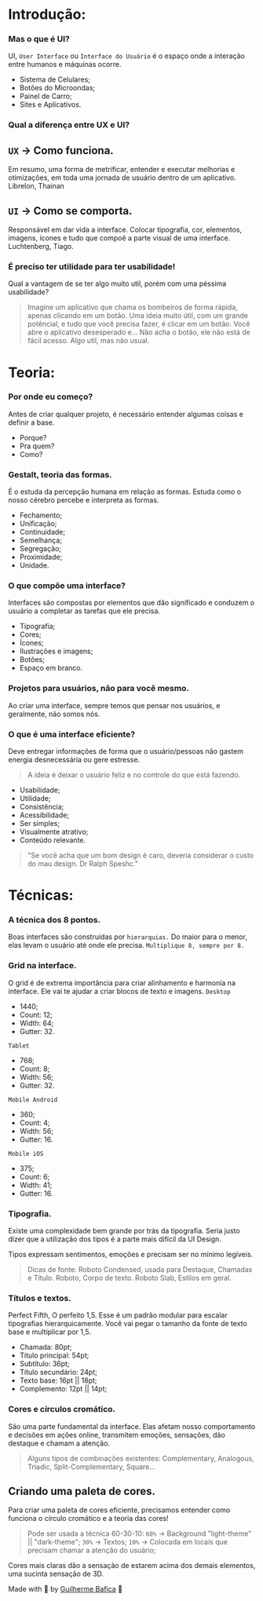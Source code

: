 # Introdução:
### Mas o que é UI?

UI, `User Interface` ou `Interface do Usuário` é o espaço onde a interação entre humanos e máquinas ocorre.
- Sistema de Celulares;
- Botões do Microondas;
- Painel de Carro;
- Sites e Aplicativos.


### Qual a diferença entre UX e UI?

## `UX` -> Como funciona.
Em resumo, uma forma de metrificar, entender e executar melhorias e otimizações, em toda uma jornada de usuário dentro de um aplicativo. Librelon, Thainan
## `UI` -> Como se comporta.
Responsável em dar vida a interface. Colocar tipografia, cor, elementos, imagens, ícones e tudo que compoẽ a parte visual de uma interface. Luchtenberg, Tiago.


### É preciso ter utilidade para ter usabilidade!
Qual a vantagem de se ter algo muito util, porém com uma péssima usabilidade?
> Imagine um aplicativo que chama os bombeiros de forma rápida, apenas clicando em um botão. Uma ideia muito útil, com um grande potêncial, e tudo que você precisa fazer, é clicar em um botão. Você abre o aplicativo desesperado e... Não acha o botão, ele não está de fácil acesso. Algo util, mas não usual.


# Teoria:
### Por onde eu começo?
Antes de criar qualquer projeto, é necessário entender algumas coisas e definir a base.
- Porque?
- Pra quem?
- Como?

### Gestalt, teoria das formas.
É o estuda da percepção humana em relação as formas. Estuda como o nosso cérebro percebe e interpreta as formas.
- Fechamento;
- Unificação;
- Continuidade;
- Semelhança;
- Segregação;
- Proximidade;
- Unidade.

### O que compõe uma interface?
Interfaces são compostas por elementos que dão significado e conduzem o usuário a completar as tarefas que ele precisa.
- Tipografia;
- Cores;
- Ícones;
- Ilustrações e imagens;
- Botões;
- Espaço em branco.

### Projetos para usuários, não para você mesmo.
Ao criar uma interface, sempre temos que pensar nos usuários, e geralmente, não somos nós.

### O que é uma interface eficiente?
Deve entregar informações de forma que o usuário/pessoas não gastem energia desnecessária ou gere estresse.
> A ideia é deixar o usuário feliz e no controle do que está fazendo.
- Usabilidade;
- Utilidade;
- Consistência;
- Acessibilidade;
- Ser simples;
- Visualmente atrativo;
- Conteúdo relevante.

> "Se você acha que um bom design é caro, deveria considerar o custo do mau design. Dr Ralph Speshc."


# Técnicas:
### A técnica dos 8 pontos.
Boas interfaces são construídas por `hierarquias.` Do maior para o menor, elas levam o usuário até onde ele precisa.
`Multiplique 8, sempre por 8.`

### Grid na interface.
O grid é de extrema importância para criar alinhamento e harmonia na interface. Ele vai te ajudar a criar blocos de texto e imagens.
`Desktop`
- 1440;
- Count: 12;
- Width: 64;
- Gutter: 32.

`Tablet`
- 768;
- Count: 8;
- Width: 56;
- Gutter: 32.

`Mobile Android`
- 360;
- Count: 4;
- Width: 56;
- Gutter: 16.

`Mobile iOS`
- 375;
- Count: 6;
- Width: 41;
- Gutter: 16.

### Tipografia.
Existe uma complexidade bem grande por trás da tipografia. Seria justo dizer que a utilização dos tipos é a parte mais difícil da UI Design.

Tipos expressam sentimentos, emoções e precisam ser no mínimo legíveis.
> Dicas de fonte: 
> Roboto Condensed, usada para Destaque, Chamadas e Título.
> Roboto, Corpo de texto.
> Roboto Slab, Estilos em geral.

### Títulos e textos.
Perfect Fifth, O perfeito 1,5.
Esse é um padrão modular para escalar tipografias hierarquicamente. Você vai pegar o tamanho da fonte de texto base e multiplicar por 1,5.
- Chamada: 80pt;
- Título principal: 54pt;
- Subtítulo: 36pt;
- Título secundário: 24pt;
- Texto base: 16pt || 18pt;
- Complemento: 12pt || 14pt;

### Cores e círculos cromático.
São uma parte fundamental da interface.
Elas afetam nosso comportamento e decisões em ações online, transmitem emoções, sensações, dão destaque e chamam a atenção.
> Alguns tipos de combinações existentes: Complementary, Analogous, Triadic, Split-Complementary, Square...

## Criando uma paleta de cores.
Para criar uma paleta de cores eficiente, precisamos entender como funciona o círculo cromático e a teoria das cores!
  > Pode ser usada a técnica 60-30-10:
  `60%` -> Background "light-theme" || "dark-theme";
  `30%` -> Textos;
  `10%` -> Colocada em locais que precisam chamar a atenção do usuário;

Cores mais claras dão a sensação de estarem acima dos demais elementos, uma sucinta sensação de 3D.


Made with 💜 by [Guilherme Bafica](https://github.com/guibafica) 👋 